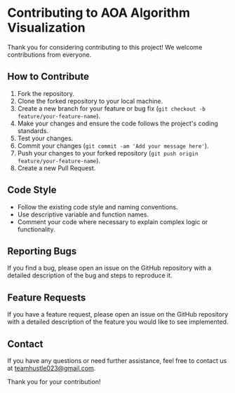 # Contributing to AOA Algorithm Visualization

Thank you for considering contributing to this project! We welcome contributions from everyone.

## How to Contribute
1. Fork the repository.
2. Clone the forked repository to your local machine.
3. Create a new branch for your feature or bug fix (`git checkout -b feature/your-feature-name`).
4. Make your changes and ensure the code follows the project's coding standards.
5. Test your changes.
6. Commit your changes (`git commit -am 'Add your message here'`).
7. Push your changes to your forked repository (`git push origin feature/your-feature-name`).
8. Create a new Pull Request.

## Code Style
- Follow the existing code style and naming conventions.
- Use descriptive variable and function names.
- Comment your code where necessary to explain complex logic or functionality.

## Reporting Bugs
If you find a bug, please open an issue on the GitHub repository with a detailed description of the bug and steps to reproduce it.

## Feature Requests
If you have a feature request, please open an issue on the GitHub repository with a detailed description of the feature you would like to see implemented.

## Contact
If you have any questions or need further assistance, feel free to contact us at teamhustle023@gmail.com.

Thank you for your contribution!
